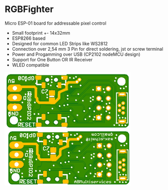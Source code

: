 # RGBFighter
Micro ESP-01 board for addressable pixel control

* Small footprint +- 14x32mm
* ESP8266 based
* Designed for common LED Strips like WS2812
* Connection over 2,54 mm 3 Pin for direct soldering, jst or screw terminal
* Power and Progamming over USB (CP2102 nodeMCU design)
* Support for One Button OR IR Receiver
* WLED compatible

<img src="images/WidgetEsp8266RGBv4StripTOPNoID.png?raw=true" width="400" align="center">
<img src="images/WidgetEsp8266RGBv4StripBottom.png?raw=true" width="400" align="center">
